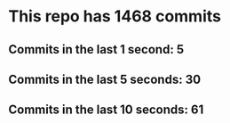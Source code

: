 # This repo has 1468 commits

## Commits in the last 1 second: 5
## Commits in the last 5 seconds: 30
## Commits in the last 10 seconds: 61
